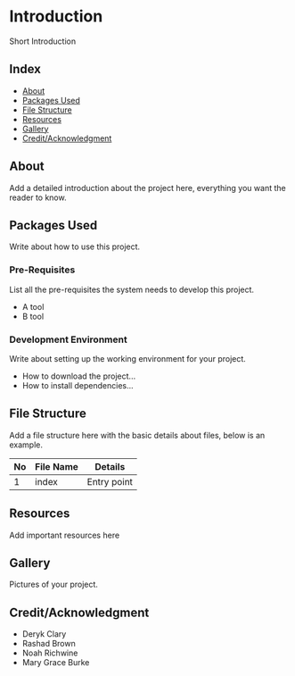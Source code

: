 # Introduction
Short Introduction

## Index

- [About](#about)
- [Packages Used](#packages-used)
- [File Structure](#file-structure) 
- [Resources](#resources)
- [Gallery](#gallery)
- [Credit/Acknowledgment](#creditacknowledgment)

## About
Add a detailed introduction about the project here, everything you want the reader to know.

## Packages Used
Write about how to use this project.

### Pre-Requisites
List all the pre-requisites the system needs to develop this project.
- A tool
- B tool

### Development Environment
Write about setting up the working environment for your project.
- How to download the project...
- How to install dependencies...


## File Structure
Add a file structure here with the basic details about files, below is an example.

| No | File Name | Details 
|----|------------|-------|
| 1  | index | Entry point

##  Resources
Add important resources here

##  Gallery
Pictures of your project.

## Credit/Acknowledgment
- Deryk Clary
- Rashad Brown
- Noah Richwine
- Mary Grace Burke
